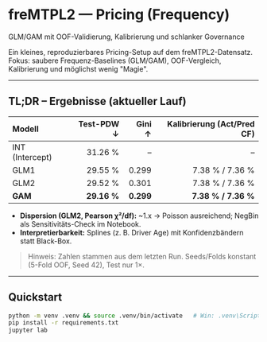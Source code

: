 # freMTPL2 — Pricing (Frequency)
GLM/GAM mit OOF-Validierung, Kalibrierung und schlanker Governance

Ein kleines, reproduzierbares Pricing-Setup auf dem freMTPL2-Datensatz. 
Fokus: saubere Frequenz-Baselines (GLM/GAM), OOF-Vergleich, Kalibrierung und möglichst wenig "Magie".

---

## TL;DR – Ergebnisse (aktueller Lauf)
| Modell | Test-PDW ↓ | Gini ↑ | Kalibrierung (Act/Pred CF) |
|:--|--:|--:|--:|
| INT (Intercept) | 31.26 % | –    | – |
| GLM1            | 29.55 % | 0.299 | 7.38 % / 7.36 % |
| GLM2            | 29.52 % | 0.301 | 7.38 % / 7.36 % |
| **GAM**         | **29.16 %** | **0.299** | **7.38 % / 7.36 %** |

- **Dispersion (GLM2, Pearson χ²/df):** ~1.x → Poisson ausreichend; NegBin als Sensitivitäts-Check im Notebook.
- **Interpretierbarkeit:** Splines (z. B. Driver Age) mit Konfidenzbändern statt Black-Box.

> Hinweis: Zahlen stammen aus dem letzten Run. Seeds/Folds konstant (5-Fold OOF, Seed 42), Test nur 1×.

---

## Quickstart
```bash
python -m venv .venv && source .venv/bin/activate   # Win: .venv\Scripts\activate
pip install -r requirements.txt
jupyter lab

```

